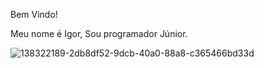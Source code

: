 Bem Vindo!

Meu nome é Igor, Sou programador Júnior.


![138322189-2db8df52-9dcb-40a0-88a8-c365466bd33d](https://user-images.githubusercontent.com/87288301/153808719-f9fd2bf9-8bb7-40e9-8d5e-db171e338ea8.gif)
